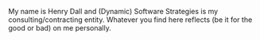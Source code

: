 My name is Henry Dall and (Dynamic) Software Strategies is my consulting/contracting entity.  Whatever you find here reflects (be it for the good or bad) on me personally.
